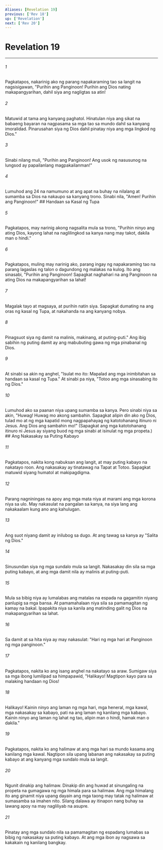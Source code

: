 ```yaml
---
Aliases: [Revelation 19]
previous: ['Rev 18']
up: ['Revelation']
next: ['Rev 20']
---
```

# Revelation 19

***






















###### 1 










Pagkatapos, nakarinig ako ng parang napakaraming tao sa langit na nagsisigawan, "Purihin ang Panginoon! Purihin ang Dios nating makapangyarihan, dahil siya ang nagligtas sa atin! 





















###### 2 










Matuwid at tama ang kanyang paghatol. Hinatulan niya ang sikat na babaeng bayaran na nagpasama sa mga tao sa mundo dahil sa kanyang imoralidad. Pinarusahan siya ng Dios dahil pinatay niya ang mga lingkod ng Dios." 





















###### 3 










Sinabi nilang muli, "Purihin ang Panginoon! Ang usok ng nasusunog na lungsod ay papailanlang magpakailanman!" 





















###### 4 










Lumuhod ang 24 na namumuno at ang apat na buhay na nilalang at sumamba sa Dios na nakaupo sa kanyang trono. Sinabi nila, "Amen! Purihin ang Panginoon!" ## Handaan sa Kasal ng Tupa 





















###### 5 










Pagkatapos, may narinig akong nagsalita mula sa trono, "Purihin ninyo ang ating Dios, kayong lahat na naglilingkod sa kanya nang may takot, dakila man o hindi." 





















###### 6 










Pagkatapos, muling may narinig ako, parang ingay ng napakaraming tao na parang lagaslas ng talon o dagundong ng malakas na kulog. Ito ang sinasabi, "Purihin ang Panginoon! Sapagkat naghahari na ang Panginoon na ating Dios na makapangyarihan sa lahat! 





















###### 7 










Magalak tayo at magsaya, at purihin natin siya. Sapagkat dumating na ang oras ng kasal ng Tupa, at nakahanda na ang kanyang nobya. 





















###### 8 










Pinagsuot siya ng damit na malinis, makinang, at puting-puti." Ang ibig sabihin ng puting damit ay ang mabubuting gawa ng mga pinabanal ng Dios. 





















###### 9 










At sinabi sa akin ng anghel, "Isulat mo ito: Mapalad ang mga inimbitahan sa handaan sa kasal ng Tupa." At sinabi pa niya, "Totoo ang mga sinasabing ito ng Dios." 





















###### 10 










Lumuhod ako sa paanan niya upang sumamba sa kanya. Pero sinabi niya sa akin, "Huwag! Huwag mo akong sambahin. Sapagkat alipin din ako ng Dios, tulad mo at ng mga kapatid mong nagpapahayag ng katotohanang itinuro ni Jesus. Ang Dios ang sambahin mo!" (Sapagkat ang mga katotohanang itinuro ni Jesus ay siyang buod ng mga sinabi at isinulat ng mga propeta.) ## Ang Nakasakay sa Puting Kabayo 





















###### 11 










Pagkatapos, nakita kong nabuksan ang langit, at may puting kabayo na nakatayo roon. Ang nakasakay ay tinatawag na Tapat at Totoo. Sapagkat matuwid siyang humatol at makipagdigma. 





















###### 12 










Parang nagniningas na apoy ang mga mata niya at marami ang mga korona niya sa ulo. May nakasulat na pangalan sa kanya, na siya lang ang nakakaalam kung ano ang kahulugan. 





















###### 13 










Ang suot niyang damit ay inilubog sa dugo. At ang tawag sa kanya ay "Salita ng Dios." 





















###### 14 










Sinusundan siya ng mga sundalo mula sa langit. Nakasakay din sila sa mga puting kabayo, at ang mga damit nila ay malinis at puting-puti. 





















###### 15 










Mula sa bibig niya ay lumalabas ang matalas na espada na gagamitin niyang panlupig sa mga bansa. At pamamahalaan niya sila sa pamamagitan ng kamay na bakal. Ipapakita niya sa kanila ang matinding galit ng Dios na makapangyarihan sa lahat. 





















###### 16 










Sa damit at sa hita niya ay may nakasulat: "Hari ng mga hari at Panginoon ng mga panginoon." 





















###### 17 










Pagkatapos, nakita ko ang isang anghel na nakatayo sa araw. Sumigaw siya sa mga ibong lumilipad sa himpapawid, "Halikayo! Magtipon kayo para sa malaking handaan ng Dios! 





















###### 18 










Halikayo! Kainin ninyo ang laman ng mga hari, mga heneral, mga kawal, mga nakasakay sa kabayo, pati na ang laman ng kanilang mga kabayo. Kainin ninyo ang laman ng lahat ng tao, alipin man o hindi, hamak man o dakila." 





















###### 19 










Pagkatapos, nakita ko ang halimaw at ang mga hari sa mundo kasama ang kanilang mga kawal. Nagtipon sila upang labanan ang nakasakay sa puting kabayo at ang kanyang mga sundalo mula sa langit. 





















###### 20 










Ngunit dinakip ang halimaw. Dinakip din ang huwad at sinungaling na propeta na gumagawa ng mga himala para sa halimaw. Ang mga himalang ito ang ginamit niya upang dayain ang mga taong may tatak ng halimaw at sumasamba sa imahen nito. Silang dalawa ay itinapon nang buhay sa lawang apoy na may nagliliyab na asupre. 





















###### 21 










Pinatay ang mga sundalo nila sa pamamagitan ng espadang lumabas sa bibig ng nakasakay sa puting kabayo. At ang mga ibon ay nagsawa sa kakakain ng kanilang bangkay.
